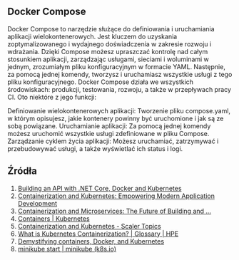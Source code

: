 ## Docker Compose

Docker Compose to narzędzie służące do definiowania i uruchamiania aplikacji wielokontenerowych. Jest kluczem do uzyskania zoptymalizowanego i wydajnego doświadczenia w zakresie rozwoju i wdrażania. Dzięki Compose możesz upraszczać kontrolę nad całym stosunkiem aplikacji, zarządzając usługami, sieciami i woluminami w jednym, zrozumiałym pliku konfiguracyjnym w formacie YAML. Następnie, za pomocą jednej komendy, tworzysz i uruchamiasz wszystkie usługi z tego pliku konfiguracyjnego. Docker Compose działa we wszystkich środowiskach: produkcji, testowania, rozwoju, a także w przepływach pracy CI. Oto niektóre z jego funkcji:

Definiowanie wielokontenerowych aplikacji: Tworzenie pliku compose.yaml, w którym opisujesz, jakie kontenery powinny być uruchomione i jak są ze sobą powiązane.
Uruchamianie aplikacji: Za pomocą jednej komendy możesz uruchomić wszystkie usługi zdefiniowane w pliku Compose.
Zarządzanie cyklem życia aplikacji: Możesz uruchamiać, zatrzymywać i przebudowywać usługi, a także wyświetlać ich status i logi.

## Źródła 
1. [Building an API with .NET Core, Docker and Kubernetes](https://medium.com/@josesousa8/building-an-api-with-net-core-docker-and-kubernetes-aa3e02add0c) 
2. [Containerization and Kubernetes: Empowering Modern Application Development](https://www.wwt.com/blog/containerization-and-kubernetes-empowering-modern-application-development) 
3. [Containerization and Microservices: The Future of Building and ...](https://dev.to/kingsley/containerization-and-microservices-the-future-of-building-and-deploying-modern-applications-1pia) 
4. [Containers | Kubernetes](https://kubernetes.io/docs/concepts/containers/) 
5. [Containerization and Kubernetes - Scaler Topics](https://www.scaler.com/topics/kubernetes/kubernetes-containerization/) 
6. [What is Kubernetes Containerization? | Glossary | HPE](https://www.hpe.com/us/en/what-is/kubernetes-containerization.html) 
7. [Demystifying containers, Docker, and Kubernetes](https://cloudblogs.microsoft.com/opensource/2019/07/15/how-to-get-started-containers-docker-kubernetes/)
8. [minikube start | minikube (k8s.io)](https://minikube.sigs.k8s.io/docs/start/) 
